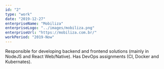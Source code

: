 ```yaml
---
id: "2"
type: "work"
date: "2019-12-27"
enterpriseName: "Mobiliza"
enterpriseLogo: "../images/mobiliza.png"
enterpriseUrl: "https://mobiliza.com.br/"
workPeriod: "2019-Now"
---
```

Responsible for developing backend and frontend solutions (mainly in NodeJS and React Web/Native). Has DevOps assignments (CI, Docker and Kubernates).